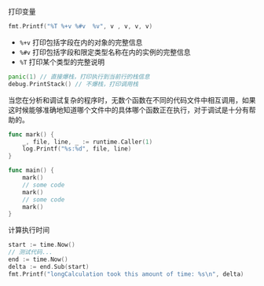 打印变量

```go
fmt.Printf("%T %+v %#v  %v", v , v, v, v)
```

- `%+v` 打印包括字段在内的对象的完整信息
- `%#v` 打印包括字段和限定类型名称在内的实例的完整信息
- `%T` 打印某个类型的完整说明

```go
panic(1) // 直接爆栈，打印执行到当前行的栈信息
debug.PrintStack() // 不爆栈，打印调用栈
```

当您在分析和调试复杂的程序时，无数个函数在不同的代码文件中相互调用，如果这时候能够准确地知道哪个文件中的具体哪个函数正在执行，对于调试是十分有帮助的。

```go
func mark() {
	_, file, line, _ := runtime.Caller(1)
	log.Printf("%s:%d", file, line)
}

func main() {
	mark()
	// some code
	mark()
	// some code
	mark()
}
```

计算执行时间

```go
start := time.Now()
// 测试代码...
end := time.Now()
delta := end.Sub(start)
fmt.Printf("longCalculation took this amount of time: %s\n", delta)
```



